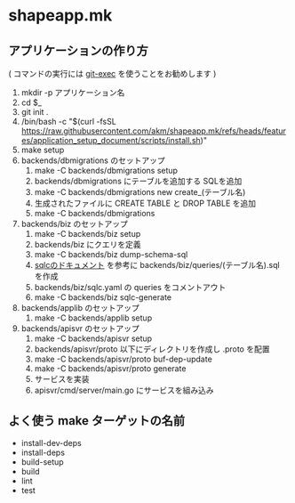 # shapeapp.mk

## アプリケーションの作り方

( コマンドの実行には [git-exec](https://github.com/akm/git-exec) を使うことをお勧めします )

1. mkdir -p アプリケーション名
1. cd $_
1. git init .
2. /bin/bash -c "$(curl -fsSL https://raw.githubusercontent.com/akm/shapeapp.mk/refs/heads/features/application_setup_document/scripts/install.sh)"
3. make setup
4. backends/dbmigrations のセットアップ
    1. make -C backends/dbmigrations setup
    2. backends/dbmigrations にテーブルを追加する SQLを追加
    3. make -C backends/dbmigrations new create_(テーブル名)
    4. 生成されたファイルに CREATE TABLE と DROP TABLE を追加
    5. make -C backends/dbmigrations
5. backends/biz のセットアップ
    1. make -C backends/biz setup
    2. backends/biz にクエリを定義
    3. make -C backends/biz dump-schema-sql
    4. [sqlcのドキュメント](https://docs.sqlc.dev/en/stable/tutorials/getting-started-mysql.html) を参考に backends/biz/queries/(テーブル名).sql を作成
    5. backends/biz/sqlc.yaml の queries をコメントアウト
    6. make -C backends/biz sqlc-generate
6. backends/applib のセットアップ
    1. make -C backends/applib setup
7. backends/apisvr のセットアップ
    1. make -C backends/apisvr setup
    2. backends/apisvr/proto 以下にディレクトリを作成し .proto を配置
    3. make -C backends/apisvr/proto buf-dep-update
    4. make -C backends/apisvr/proto generate
    5. サービスを実装
    6. apisvr/cmd/server/main.go にサービスを組み込み

## よく使う make ターゲットの名前

- install-dev-deps
- install-deps
- build-setup
- build
- lint
- test
